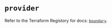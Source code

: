 # `provider`

Refer to the Terraform Registory for docs: [`boundary`](https://registry.terraform.io/providers/hashicorp/boundary/1.1.8/docs).
